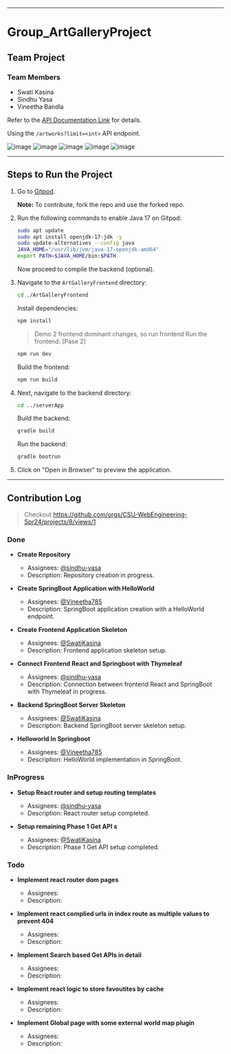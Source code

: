 

---

# Group_ArtGalleryProject

## Team Project

### Team Members

- Swati Kasina
- Sindhu Yasa
- Vineetha Bandla

Refer to the [API Documentation Link](https://api.artic.edu/docs/#collections) for details.

Using the `/artworks?limit=<int>` API endpoint.

![image](https://github.com/CSU-WebEngineering-Spr24/Group_ArtGalleryProject/assets/150859740/3a745da8-7b94-42e9-8004-f9883e8097fb)
![image](https://github.com/CSU-WebEngineering-Spr24/Group_ArtGalleryProject/assets/150859740/1a3f01e6-47e1-47fe-b55f-607f35f22f7c)
![image](https://github.com/CSU-WebEngineering-Spr24/Group_ArtGalleryProject/assets/150859740/b25954ca-6fb2-4015-ac15-01862dedee11)
![image](https://github.com/CSU-WebEngineering-Spr24/Group_ArtGalleryProject/assets/150859740/7fcaae05-d13b-4fae-9e7b-ba48e3af4cef)
![image](https://github.com/CSU-WebEngineering-Spr24/Group_ArtGalleryProject/assets/150859740/dc9136c4-4ba6-4377-9df1-ad05afddcec3)



---

## Steps to Run the Project

1. Go to [Gitpod](https://gipod.io/#/github.com/CSU-WebEngineering-Spr24/Group_ArtGalleryProject).

   **Note:** To contribute, fork the repo and use the forked repo.

2. Run the following commands to enable Java 17 on Gitpod:

   ```bash
   sudo apt update
   sudo apt install openjdk-17-jdk -y
   sudo update-alternatives --config java
   JAVA_HOME="/usr/lib/jvm/java-17-openjdk-amd64"
   export PATH=$JAVA_HOME/bin:$PATH
   ```

   Now proceed to compile the backend (optional).

3. Navigate to the `ArtGalleryFrontend` directory:

   ```bash
   cd ./ArtGalleryFrontend
   ```

   Install dependencies:

   ```bash
   npm install
   ```

   > Demo 2 frontend dominant changes, so run frontend
   Run the frontend:  [Pase 2]

   ```bash
   npm run dev
   ```

   Build the frontend:

   ```bash
   npm run build
   ```

4. Next, navigate to the backend directory:

   ```bash
   cd ../serverApp
   ```

   Build the backend:

   ```bash
   gradle build
   ```

   Run the backend:

   ```bash
   gradle bootrun
   ```

5. Click on "Open in Browser" to preview the application.

---

## Contribution Log

> Checkout https://github.com/orgs/CSU-WebEngineering-Spr24/projects/8/views/1 

### Done

- **Create Repository**
  - Assignees: [@sindhu-yasa](https://github.com/sindhu-yasa)
  - Description: Repository creation in progress.

- **Create SpringBoot Application with HelloWorld**
  - Assignees: [@Vineetha785](https://github.com/Vineetha785)
  - Description: SpringBoot application creation with a HelloWorld endpoint.

- **Create Frontend Application Skeleton**
  - Assignees: [@SwatiKasina](https://github.com/SwatiKasina)
  - Description: Frontend application skeleton setup.

- **Connect Frontend React and Springboot with Thymeleaf**
  - Assignees: [@sindhu-yasa](https://github.com/SwatiKasina)
  - Description: Connection between frontend React and SpringBoot with Thymeleaf in progress.

- **Backend SpringBoot Server Skeleton**
  - Assignees: [@SwatiKasina](https://github.com/SwatiKasina)
  - Description: Backend SpringBoot server skeleton setup.

- **Helloworld In Springboot**
  - Assignees: [@Vineetha785](https://github.com/SwatiKasina)
  - Description: HelloWorld implementation in SpringBoot.

### InProgress

- **Setup React router and setup routing templates**
  - Assignees: [@sindhu-yasa](https://github.com/sindhu-yasa)
  - Description: React router setup completed.

- **Setup remaining Phase 1 Get API s**
  - Assignees: [@SwatiKasina](https://github.com/SwatiKasina)
  - Description: Phase 1 Get API setup completed.

### Todo

- **Implement react router dom pages**
  - Assignees: 
  - Description: 

- **Implement react complied urls in index route as multiple values to prevent 404**
  - Assignees: 
  - Description:

- **Implement Search based Get APIs in detail**
  - Assignees: 
  - Description: 

- **Implement react logic to store favoutites by cache**
  - Assignees: 
  - Description:

- **Implement Global page with some external world map plugin**
  - Assignees: 
  - Description:
